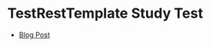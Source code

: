 # TestRestTemplate Study Test

- [Blog Post](https://blog.seungyeop-lee.com/post/testresttemplate-%EC%83%9D%EC%84%B1-%EB%B0%A9%EB%B2%95%EC%97%90-%EB%94%B0%EB%A5%B8-%EC%9C%A0%ED%9A%A8-url/)
